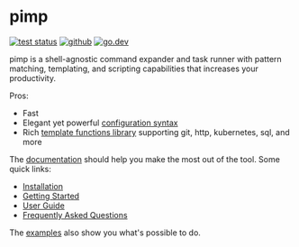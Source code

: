 # pimp

[![test status](https://img.shields.io/github/workflow/status/aymericbeaumet/pimp/Continuous%20Integration?style=flat-square&logo=github)](https://github.com/aymericbeaumet/pimp/actions) [![github](https://img.shields.io/github/issues/aymericbeaumet/pimp?style=flat-square&logo=github)](https://github.com/aymericbeaumet/pimp/issues) [![go.dev](https://img.shields.io/github/v/release/aymericbeaumet/pimp?style=flat-square&logo=go&label=go.dev&logoColor=white)](https://pkg.go.dev/github.com/aymericbeaumet/pimp)

pimp is a shell-agnostic command expander and task runner with pattern matching, templating, and scripting capabilities that increases your productivity.

Pros:

* Fast
* Elegant yet powerful [configuration syntax](https://aymericbeaumet.gitbook.io/pimp/user-guide/pimpfile)
* Rich [template functions library](https://aymericbeaumet.gitbook.io/pimp/user-guide/template-engine/functions) supporting git, http, kubernetes, sql, and more

The [documentation](https://aymericbeaumet.gitbook.io/pimp/) should help you make the most out of the tool. Some quick links:

* [Installation](https://aymericbeaumet.gitbook.io/pimp/installation)
* [Getting Started](https://aymericbeaumet.gitbook.io/pimp/getting-started)
* [User Guide](https://aymericbeaumet.gitbook.io/pimp/user-guide)
* [Frequently Asked Questions](https://aymericbeaumet.gitbook.io/pimp/faq)

The [examples](./examples) also show you what's possible to do.

